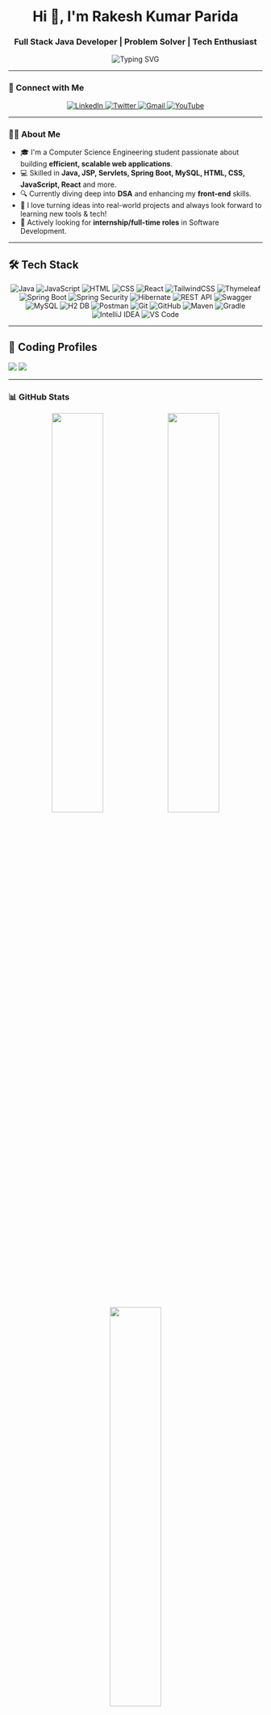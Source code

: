 <h1 align="center">Hi 👋, I'm Rakesh Kumar Parida</h1>
<h3 align="center">Full Stack Java Developer | Problem Solver | Tech Enthusiast</h3>

<p align="center">
  <img src="https://readme-typing-svg.herokuapp.com?font=Fira+Code&size=18&pause=1000&center=true&width=435&lines=Passionate+Full+Stack+Developer;Always+Learning+and+Building;Open+to+Collaborations+%F0%9F%92%A1" alt="Typing SVG" />
</p>

---

### 🔗 Connect with Me

<p align="center">
  <a href="https://www.linkedin.com/in/rakesh-kumar-parida-523b55308/" target="_blank">
    <img alt="LinkedIn" src="https://img.shields.io/badge/LinkedIn-0A66C2?style=for-the-badge&logo=linkedin&logoColor=white" />
  </a>
  <a href="https://x.com/SpringDevRakesh" target="_blank">
  <img alt="Twitter" src="https://img.shields.io/badge/Twitter-1DA1F2?style=for-the-badge&logo=twitter&logoColor=white" />
</a>
  <a href="mailto:rakeshparida2801@gmail.com">
    <img alt="Gmail" src="https://img.shields.io/badge/Gmail-D14836?style=for-the-badge&logo=gmail&logoColor=white" />
  </a>
  <a href="https://youtube.com/@@Rakesh_2801" target="_blank">
    <img alt="YouTube" src="https://img.shields.io/badge/YouTube-FF0000?style=for-the-badge&logo=youtube&logoColor=white" />
  </a>
</p>

---

### 🧑‍💻 About Me

- 🎓 I'm a Computer Science Engineering student passionate about building **efficient, scalable web applications**.
- 💻 Skilled in **Java, JSP, Servlets, Spring Boot, MySQL, HTML, CSS, JavaScript, React** and more.
- 🔍 Currently diving deep into **DSA** and enhancing my **front-end** skills.
- 🌱 I love turning ideas into real-world projects and always look forward to learning new tools & tech!
- 💼 Actively looking for **internship/full-time roles** in Software Development.

---

## 🛠️ Tech Stack

<p align="center">
  <!-- Languages -->
  <img src="https://img.shields.io/badge/Java-ED8B00?style=for-the-badge&logo=openjdk&logoColor=white" alt="Java"/>
  <img src="https://img.shields.io/badge/JavaScript-F7DF1E?style=for-the-badge&logo=javascript&logoColor=black" alt="JavaScript"/>
  <img src="https://img.shields.io/badge/HTML5-E34F26?style=for-the-badge&logo=html5&logoColor=white" alt="HTML"/>
  <img src="https://img.shields.io/badge/CSS3-1572B6?style=for-the-badge&logo=css3&logoColor=white" alt="CSS"/>

  <!-- Frontend -->
  <img src="https://img.shields.io/badge/React-20232A?style=for-the-badge&logo=react&logoColor=61DAFB" alt="React"/>
  <img src="https://img.shields.io/badge/Tailwind_CSS-38B2AC?style=for-the-badge&logo=tailwind-css&logoColor=white" alt="TailwindCSS"/>
  <img src="https://img.shields.io/badge/Thymeleaf-005F0F?style=for-the-badge&logo=spring&logoColor=white" alt="Thymeleaf"/>

  <!-- Backend -->
  <img src="https://img.shields.io/badge/Spring_Boot-6DB33F?style=for-the-badge&logo=spring-boot&logoColor=white" alt="Spring Boot"/>
  <img src="https://img.shields.io/badge/Spring_Security-6DB33F?style=for-the-badge&logo=spring-security&logoColor=white" alt="Spring Security"/>
  <img src="https://img.shields.io/badge/Hibernate-59666C?style=for-the-badge&logo=hibernate&logoColor=white" alt="Hibernate"/>
  <img src="https://img.shields.io/badge/REST_API-FF6F00?style=for-the-badge&logo=api&logoColor=white" alt="REST API"/>
  <img src="https://img.shields.io/badge/Swagger-85EA2D?style=for-the-badge&logo=swagger&logoColor=black" alt="Swagger"/>

  <!-- Databases -->
  <img src="https://img.shields.io/badge/MySQL-4479A1?style=for-the-badge&logo=mysql&logoColor=white" alt="MySQL"/>
  <img src="https://img.shields.io/badge/H2_DB-0066CC?style=for-the-badge&logo=h2&logoColor=white" alt="H2 DB"/>

  <!-- Tools -->
  <img src="https://img.shields.io/badge/Postman-FF6C37?style=for-the-badge&logo=postman&logoColor=white" alt="Postman"/>
  <img src="https://img.shields.io/badge/Git-F05032?style=for-the-badge&logo=git&logoColor=white" alt="Git"/>
  <img src="https://img.shields.io/badge/GitHub-181717?style=for-the-badge&logo=github&logoColor=white" alt="GitHub"/>
  <img src="https://img.shields.io/badge/Maven-C71A36?style=for-the-badge&logo=apache-maven&logoColor=white" alt="Maven"/>
  <img src="https://img.shields.io/badge/Gradle-02303A?style=for-the-badge&logo=gradle&logoColor=white" alt="Gradle"/>
  <img src="https://img.shields.io/badge/IntelliJ_IDEA-000000?style=for-the-badge&logo=intellij-idea&logoColor=white" alt="IntelliJ IDEA"/>
  <img src="https://img.shields.io/badge/VS_Code-007ACC?style=for-the-badge&logo=visual-studio-code&logoColor=white" alt="VS Code"/>
</p>

---

## 🧠 Coding Profiles

<p>
  <a href="https://www.geeksforgeeks.org/user/rakesh009/"><img src="https://img.shields.io/badge/GeeksforGeeks-1F8ACB?style=for-the-badge&logo=geeksforgeeks&logoColor=white"/></a>
  <a href="https://leetcode.com/u/Rakesh_009/"><img src="https://img.shields.io/badge/LeetCode-FFA116?style=for-the-badge&logo=leetcode&logoColor=black"/></a>
</p>


---




### 📊 GitHub Stats

<p align="center">
  <img src="https://github-readme-stats.vercel.app/api?username=Rakesh0045&show_icons=true&theme=radical&hide_border=true" width="45%"/>
  <img src="https://github-readme-streak-stats.herokuapp.com?user=Rakesh0045&theme=radical&hide_border=true" width="45%"/>
</p>

<p align="center">
  <img src="https://github-readme-stats.vercel.app/api/top-langs/?username=Rakesh0045&layout=compact&theme=radical&hide_border=true" width="45%"/>
</p>

---

### 🏆 GitHub Trophies

<p align="center">
  <img src="https://github-profile-trophy.vercel.app/?username=Rakesh0045&theme=radical&no-frame=true&no-bg=true&margin-w=4" />
</p>

---

<p align="center">
  <img src="https://visitcount.itsvg.in/api?id=Rakesh0045&icon=0&color=0" alt="Profile Visit Counter" />
</p>
